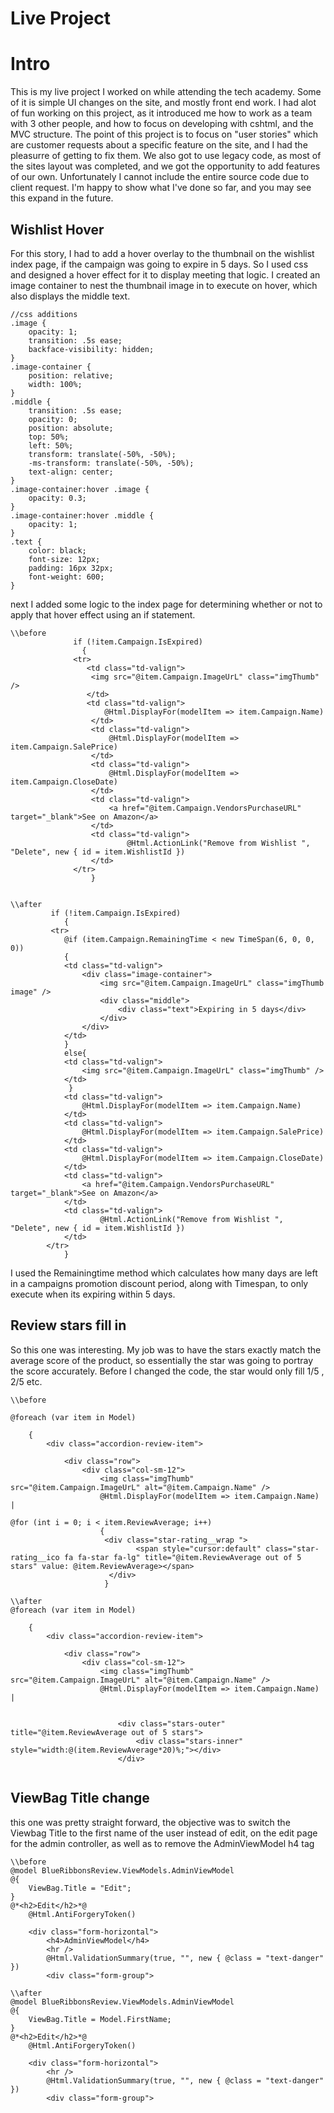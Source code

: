 # Live Project

# Intro

This is my live project I worked on while attending the tech academy. Some of it is simple UI changes on the site, and mostly front end work.
I had alot of fun working on this project, as it introduced me how to work as a team with 3 other people, and how to focus on
developing with cshtml, and the MVC structure. The point of this project is to focus on "user stories" which are customer
requests about a specific feature on the site, and I had the pleasurre of getting to fix them. We also got to use legacy code, as most of
the sites layout was completed, and we got the opportunity to add features of our own.
Unfortunately I cannot include the entire source code due to client request.
I'm happy to show what I've done so far, and you may see this expand in the future.

## Wishlist Hover

For this story, I had to add a hover overlay to the thumbnail on the wishlist index page, if the campaign was going to expire in 5 days. So I used css and designed a hover effect for it to display meeting that logic. I created an image container to nest the thumbnail image in to execute on hover, which also displays the middle text.

```
//css additions
.image {
    opacity: 1;
    transition: .5s ease;
    backface-visibility: hidden;
}
.image-container {
    position: relative;
    width: 100%;
}
.middle {
    transition: .5s ease;
    opacity: 0;
    position: absolute;
    top: 50%;
    left: 50%;
    transform: translate(-50%, -50%);
    -ms-transform: translate(-50%, -50%);
    text-align: center;
}
.image-container:hover .image {
    opacity: 0.3;
}
.image-container:hover .middle {
    opacity: 1;
}
.text {
    color: black;
    font-size: 12px;
    padding: 16px 32px;
    font-weight: 600;
}
```
next I added some logic to the index page for determining whether or not to apply that hover effect using an if statement.

```
\\before
              if (!item.Campaign.IsExpired)
                {
              <tr>
                 <td class="td-valign">
                  <img src="@item.Campaign.ImageUrL" class="imgThumb" />
                 </td>
                 <td class="td-valign">
                     @Html.DisplayFor(modelItem => item.Campaign.Name)
                  </td>
                  <td class="td-valign">
                      @Html.DisplayFor(modelItem => item.Campaign.SalePrice)
                  </td>
                  <td class="td-valign">
                      @Html.DisplayFor(modelItem => item.Campaign.CloseDate)
                  </td>
                  <td class="td-valign">
                      <a href="@item.Campaign.VendorsPurchaseURL" target="_blank">See on Amazon</a>
                  </td>
                  <td class="td-valign">
                          @Html.ActionLink("Remove from Wishlist ", "Delete", new { id = item.WishlistId })
                  </td>
              </tr>
                  }
              
```
```
\\after
         if (!item.Campaign.IsExpired)
            {
         <tr>
            @if (item.Campaign.RemainingTime < new TimeSpan(6, 0, 0, 0))
            {
            <td class="td-valign">
                <div class="image-container">
                    <img src="@item.Campaign.ImageUrL" class="imgThumb image" />
                    <div class="middle">
                        <div class="text">Expiring in 5 days</div>
                    </div>
                </div>
            </td>
            }
            else{
            <td class="td-valign">
                <img src="@item.Campaign.ImageUrL" class="imgThumb" />
            </td>
             }
            <td class="td-valign">
                @Html.DisplayFor(modelItem => item.Campaign.Name)
            </td>
            <td class="td-valign">
                @Html.DisplayFor(modelItem => item.Campaign.SalePrice)
            </td>
            <td class="td-valign">
                @Html.DisplayFor(modelItem => item.Campaign.CloseDate)
            </td>
            <td class="td-valign">
                <a href="@item.Campaign.VendorsPurchaseURL" target="_blank">See on Amazon</a>
            </td>
            <td class="td-valign">
                    @Html.ActionLink("Remove from Wishlist ", "Delete", new { id = item.WishlistId })
            </td>
        </tr>
            }
  ```
  
  I used the Remainingtime method which calculates how many days are left in a campaigns promotion discount period, along with Timespan, to only execute when its expiring within 5 days.  
 

## Review stars fill in

So this one was interesting. My job was to have the stars exactly match the average score of the product, so essentially the star was going to portray the score accurately. Before I changed the code, the star would only fill 1/5 , 2/5 etc. 

```
\\before 

@foreach (var item in Model)

    {
        <div class="accordion-review-item">

            <div class="row">
                <div class="col-sm-12">
                    <img class="imgThumb" src="@item.Campaign.ImageUrL" alt="@item.Campaign.Name" />
                    @Html.DisplayFor(modelItem => item.Campaign.Name) |

@for (int i = 0; i < item.ReviewAverage; i++)
                    {
                     <div class="star-rating__wrap ">
                            <span style="cursor:default" class="star-rating__ico fa fa-star fa-lg" title="@item.ReviewAverage out of 5 stars" value: @item.ReviewAverage></span>
                      </div>
                     }
```

```
\\after
@foreach (var item in Model)

    {
        <div class="accordion-review-item">

            <div class="row">
                <div class="col-sm-12">
                    <img class="imgThumb" src="@item.Campaign.ImageUrL" alt="@item.Campaign.Name" />
                    @Html.DisplayFor(modelItem => item.Campaign.Name) |
                        
                    
                        <div class="stars-outer" title="@item.ReviewAverage out of 5 stars">
                            <div class="stars-inner" style="width:@(item.ReviewAverage*20)%;"></div>
                        </div>
                    

```
## ViewBag Title change 

this one was pretty straight forward, the objective was to switch the Viewbag Title to the first name of the user instead of edit, on the edit page for the admin controller,
as well as to remove the AdminViewModel h4 tag

```
\\before 
@model BlueRibbonsReview.ViewModels.AdminViewModel
@{
    ViewBag.Title = "Edit";
}
@*<h2>Edit</h2>*@
    @Html.AntiForgeryToken()
    
    <div class="form-horizontal">
        <h4>AdminViewModel</h4>
        <hr />
        @Html.ValidationSummary(true, "", new { @class = "text-danger" })
        <div class="form-group">

```
```
\\after
@model BlueRibbonsReview.ViewModels.AdminViewModel
@{
    ViewBag.Title = Model.FirstName;
}
@*<h2>Edit</h2>*@
    @Html.AntiForgeryToken()
    
    <div class="form-horizontal">
        <hr />
        @Html.ValidationSummary(true, "", new { @class = "text-danger" })
        <div class="form-group">

```
##




